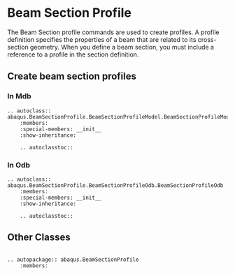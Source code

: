 # Beam Section Profile

The Beam Section profile commands are used to create profiles. A profile definition specifies the properties of a beam that are related to its cross-section geometry. When you define a beam section, you must include a reference to a profile in the section definition.

## Create beam section profiles

### In Mdb

```{eval-rst}
.. autoclass:: abaqus.BeamSectionProfile.BeamSectionProfileModel.BeamSectionProfileModel
    :members:
    :special-members: __init__
    :show-inheritance:

    .. autoclasstoc::
```

### In Odb

```{eval-rst}
.. autoclass:: abaqus.BeamSectionProfile.BeamSectionProfileOdb.BeamSectionProfileOdb
    :members:
    :special-members: __init__
    :show-inheritance:

    .. autoclasstoc::

```

## Other Classes

```{eval-rst}

.. autopackage:: abaqus.BeamSectionProfile
    :members:
```
